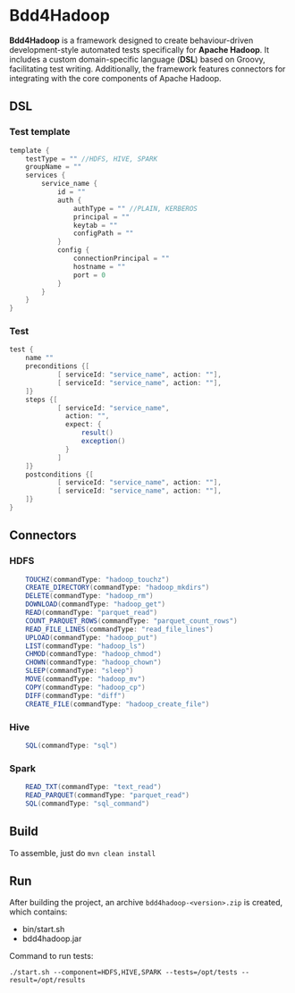 # Bdd4Hadoop

**Bdd4Hadoop** is a framework designed to create behaviour-driven development-style automated tests specifically for **Apache Hadoop**.
It includes a custom domain-specific language (**DSL**) based on Groovy, facilitating test writing.
Additionally, the framework features connectors for integrating with the core components of Apache Hadoop.

## DSL
### Test template
```groovy
template {
    testType = "" //HDFS, HIVE, SPARK
    groupName = ""
    services {
        service_name {
            id = ""
            auth {
                authType = "" //PLAIN, KERBEROS
                principal = ""
                keytab = ""
                configPath = ""
            }
            config {
                connectionPrincipal = ""
                hostname = ""
                port = 0
            }
        }
    }
}
```
### Test
```groovy
test {
    name ""
    preconditions {[
            [ serviceId: "service_name", action: ""],
            [ serviceId: "service_name", action: ""],
    ]}
    steps {[
            [ serviceId: "service_name", 
              action: "",
              expect: {
                  result()
                  exception() 
              }
            ]
    ]}
    postconditions {[
            [ serviceId: "service_name", action: ""],
            [ serviceId: "service_name", action: ""],
    ]}
}
```

## Connectors
### HDFS
```groovy
    TOUCHZ(commandType: "hadoop_touchz")
    CREATE_DIRECTORY(commandType: "hadoop_mkdirs")
    DELETE(commandType: "hadoop_rm")
    DOWNLOAD(commandType: "hadoop_get")
    READ(commandType: "parquet_read")
    COUNT_PARQUET_ROWS(commandType: "parquet_count_rows")
    READ_FILE_LINES(commandType: "read_file_lines")
    UPLOAD(commandType: "hadoop_put")
    LIST(commandType: "hadoop_ls")
    CHMOD(commandType: "hadoop_chmod")
    CHOWN(commandType: "hadoop_chown")
    SLEEP(commandType: "sleep")
    MOVE(commandType: "hadoop_mv")
    COPY(commandType: "hadoop_cp")
    DIFF(commandType: "diff")
    CREATE_FILE(commandType: "hadoop_create_file")
```
### Hive
```groovy
    SQL(commandType: "sql")
```
### Spark
```groovy
    READ_TXT(commandType: "text_read")
    READ_PARQUET(commandType: "parquet_read")
    SQL(commandType: "sql_command")
```

## Build
To assemble, just do ```mvn clean install```

## Run
After building the project, an archive ```bdd4hadoop-<version>.zip``` is created, which contains:
- bin/start.sh
- bdd4hadoop.jar

Command to run tests:
```shell
./start.sh --component=HDFS,HIVE,SPARK --tests=/opt/tests --result=/opt/results
```